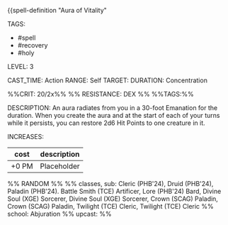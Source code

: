 {{spell-definition "Aura of Vitality"

TAGS: 
  - #spell
  - #recovery 
  - #holy 

LEVEL: 3

CAST_TIME: Action
RANGE: Self
TARGET: 
DURATION: Concentration

%%CRIT: 20/2x%%
%% RESISTANCE: DEX %%
%%TAGS:%%

DESCRIPTION:
An aura radiates from you in a 30-foot Emanation for the duration. When you create the aura and at the start of each of your turns while it persists, you can restore 2d6 Hit Points to one creature in it.

INCREASES:

| cost | description |
| ---- | ----------- |
| +0 PM     |    Placeholder        |


%% RANDOM
%%
%% classes, sub: Cleric (PHB'24), Druid (PHB'24), Paladin (PHB'24). Battle Smith (TCE) Artificer, Lore (PHB'24) Bard, Divine Soul (XGE) Sorcerer, Divine Soul (XGE) Sorcerer, Crown (SCAG) Paladin, Crown (SCAG) Paladin, Twilight (TCE) Cleric, Twilight (TCE) Cleric
%% school: Abjuration
%% upcast: 
%%


